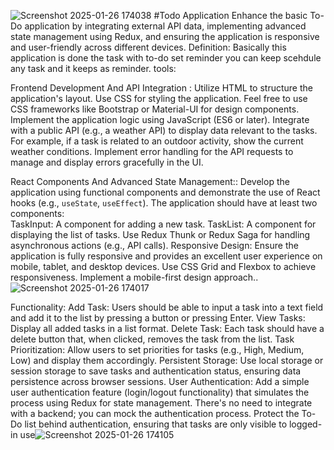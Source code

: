 ![Screenshot 2025-01-26 174038](https://github.com/user-attachments/assets/7bc7cd41-f24e-4028-baa1-026054d56a05)
                                                                                              #Todo Application 
 Enhance the basic To-Do application by integrating external API data, 
 implementing advanced state management using Redux, 
 and ensuring the application is responsive and user-friendly across different devices.
 Definition:
 Basically this application is done the task with to-do set reminder you can keep scehdule any task and it keeps as reminder. 
 tools:
 
 Frontend Development And API Integration :
 Utilize HTML to structure the application's layout.
Use CSS for styling the application. Feel free to use CSS frameworks like Bootstrap or Material-UI for design components.
Implement the application logic using JavaScript (ES6 or later).
Integrate with a public API (e.g., a weather API) to display data relevant to the tasks. For example, if a task is related to an outdoor activity, show the current weather conditions.
Implement error handling for the API requests to manage and display errors gracefully in the UI.

 React Components And Advanced State Management::
Develop the application using functional components and demonstrate the use of React hooks (e.g., `useState`, `useEffect`).
The application should have at least two components:    
TaskInput: A component for adding a new task.
TaskList: A component for displaying the list of tasks.
Use Redux Thunk or Redux Saga for handling asynchronous actions (e.g., API calls).
Responsive Design: 
Ensure the application is fully responsive and provides an excellent user experience on mobile, tablet, and desktop devices. Use CSS Grid and Flexbox to achieve responsiveness.
Implement a mobile-first design approach..![Screenshot 2025-01-26 174017](https://github.com/user-attachments/assets/5d93baef-5b95-423c-8293-a3d20f7ecf62)

Functionality:
Add Task: Users should be able to input a task into a text field and add it to the list by pressing a button or pressing Enter.
View Tasks: Display all added tasks in a list format.
Delete Task: Each task should have a delete button that, when clicked, removes the task from the list.
Task Prioritization: Allow users to set priorities for tasks (e.g., High, Medium, Low) and display them accordingly.
Persistent Storage: Use local storage or session storage to save tasks and authentication status, ensuring data persistence across browser sessions.
User Authentication:
Add a simple user authentication feature (login/logout functionality) that simulates the process using Redux for state management. There's no need to integrate with a backend; you can mock the authentication process.
Protect the To-Do list behind authentication, ensuring that tasks are only visible to logged-in use![Screenshot 2025-01-26 174105](https://github.com/user-attachments/assets/6742f514-4482-4485-b19c-92592c4d9aaa)


